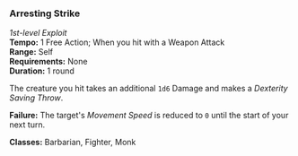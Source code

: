 ### Arresting Strike
*1st-level Exploit*  
**Tempo:** 1 Free Action; When you hit with a Weapon Attack  
**Range:** Self  
**Requirements:** None  
**Duration:** 1 round  

The creature you hit takes an additional `1d6` Damage and makes a *Dexterity Saving Throw*.

**Failure:** The target's *Movement Speed* is reduced to `0` until the start of your next turn.  

**Classes:** Barbarian, Fighter, Monk